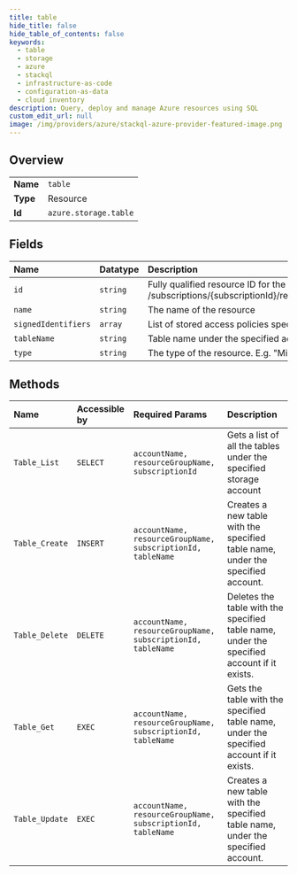 ```yaml
---
title: table
hide_title: false
hide_table_of_contents: false
keywords:
  - table
  - storage
  - azure    
  - stackql
  - infrastructure-as-code
  - configuration-as-data
  - cloud inventory
description: Query, deploy and manage Azure resources using SQL
custom_edit_url: null
image: /img/providers/azure/stackql-azure-provider-featured-image.png
---
```

  
    

## Overview
<table><tbody>
<tr><td><b>Name</b></td><td><code>table</code></td></tr>
<tr><td><b>Type</b></td><td>Resource</td></tr>
<tr><td><b>Id</b></td><td><code>azure.storage.table</code></td></tr>
</tbody></table>

## Fields
| Name | Datatype | Description |
|:-----|:---------|:------------|
| `id` | `string` | Fully qualified resource ID for the resource. Ex - /subscriptions/&#123;subscriptionId&#125;/resourceGroups/&#123;resourceGroupName&#125;/providers/&#123;resourceProviderNamespace&#125;/&#123;resourceType&#125;/&#123;resourceName&#125; |
| `name` | `string` | The name of the resource |
| `signedIdentifiers` | `array` | List of stored access policies specified on the table. |
| `tableName` | `string` | Table name under the specified account |
| `type` | `string` | The type of the resource. E.g. "Microsoft.Compute/virtualMachines" or "Microsoft.Storage/storageAccounts" |
## Methods
| Name | Accessible by | Required Params | Description |
|:-----|:--------------|:----------------|:------------|
| `Table_List` | `SELECT` | `accountName, resourceGroupName, subscriptionId` | Gets a list of all the tables under the specified storage account |
| `Table_Create` | `INSERT` | `accountName, resourceGroupName, subscriptionId, tableName` | Creates a new table with the specified table name, under the specified account. |
| `Table_Delete` | `DELETE` | `accountName, resourceGroupName, subscriptionId, tableName` | Deletes the table with the specified table name, under the specified account if it exists. |
| `Table_Get` | `EXEC` | `accountName, resourceGroupName, subscriptionId, tableName` | Gets the table with the specified table name, under the specified account if it exists. |
| `Table_Update` | `EXEC` | `accountName, resourceGroupName, subscriptionId, tableName` | Creates a new table with the specified table name, under the specified account. |
